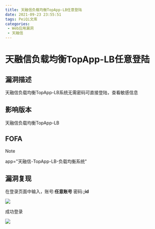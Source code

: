 ```yaml
---
title: 天融信负载均衡TopApp-LB任意登陆
date: 2021-09-23 23:55:51
tags: PeiQi文库
categories:
 - Web应用漏洞
 - 天融信
---
```


# 天融信负载均衡TopApp-LB任意登陆

## 漏洞描述

天融信负载均衡TopApp-LB系统无需密码可直接登陆，查看敏感信息

## 影响版本

天融信负载均衡TopApp-LB

## FOFA

> [!NOTE]
>
> app="天融信-TopApp-LB-负载均衡系统"

## 漏洞复现

在登录页面中输入，账号:**任意账号**  密码:**;id**

![](/img/20210924015532066925.png)

成功登录

![](/img/20210924015532211021.png)
